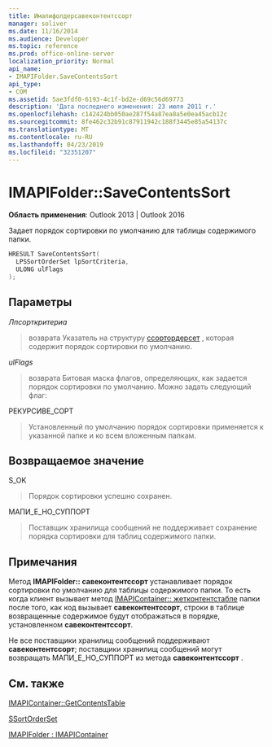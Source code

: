 ```yaml
---
title: Имапифолдерсавеконтентссорт
manager: soliver
ms.date: 11/16/2014
ms.audience: Developer
ms.topic: reference
ms.prod: office-online-server
localization_priority: Normal
api_name:
- IMAPIFolder.SaveContentsSort
api_type:
- COM
ms.assetid: 5ae3fdf0-6193-4c1f-bd2e-d69c56d69773
description: 'Дата последнего изменения: 23 июля 2011 г.'
ms.openlocfilehash: c142424bb050ae287f54a87ea8a5e0ea45acb12c
ms.sourcegitcommit: 8fe462c32b91c87911942c188f3445e85a54137c
ms.translationtype: MT
ms.contentlocale: ru-RU
ms.lasthandoff: 04/23/2019
ms.locfileid: "32351207"
---
```

# <a name="imapifoldersavecontentssort"></a>IMAPIFolder::SaveContentsSort

  
  
**Область применения**: Outlook 2013 | Outlook 2016 
  
Задает порядок сортировки по умолчанию для таблицы содержимого папки.
  
```cpp
HRESULT SaveContentsSort(
  LPSSortOrderSet lpSortCriteria,
  ULONG ulFlags
);
```

## <a name="parameters"></a>Параметры

 _Лпсорткритериа_
  
> возврата Указатель на структуру [ссортордерсет](ssortorderset.md) , которая содержит порядок сортировки по умолчанию. 
    
 _ulFlags_
  
> возврата Битовая маска флагов, определяющих, как задается порядок сортировки по умолчанию. Можно задать следующий флаг:
    
РЕКУРСИВЕ_СОРТ 
  
> Установленный по умолчанию порядок сортировки применяется к указанной папке и ко всем вложенным папкам.
    
## <a name="return-value"></a>Возвращаемое значение

S_OK 
  
> Порядок сортировки успешно сохранен.
    
МАПИ_Е_НО_СУППОРТ 
  
> Поставщик хранилища сообщений не поддерживает сохранение порядка сортировки для таблиц содержимого папки.
    
## <a name="remarks"></a>Примечания

Метод **IMAPIFolder:: савеконтентссорт** устанавливает порядок сортировки по умолчанию для таблицы содержимого папки. То есть когда клиент вызывает метод [IMAPIContainer:: жетконтентстабле](imapicontainer-getcontentstable.md) папки после того, как код вызывает **савеконтентссорт**, строки в таблице возвращенные содержимое будут отображаться в порядке, установленном **савеконтентссорт**.
  
Не все поставщики хранилищ сообщений поддерживают **савеконтентссорт**; поставщики хранилищ сообщений могут возвращать МАПИ_Е_НО_СУППОРТ из метода **савеконтентссорт** . 
  
## <a name="see-also"></a>См. также



[IMAPIContainer::GetContentsTable](imapicontainer-getcontentstable.md)
  
[SSortOrderSet](ssortorderset.md)
  
[IMAPIFolder : IMAPIContainer](imapifolderimapicontainer.md)

